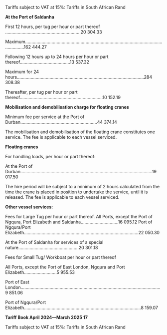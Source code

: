 Tariffs subject to VAT at 15%: Tariffs in South African Rand

**At the Port of Saldanha**

First 12 hours, per tug per hour or part thereof ……………………………………………………20 304.33

Maximum………………………………………………………………………………………….…………………162 444.27

Following 12 hours up to 24 hours per hour or part thereof………………………….………13 537.32

Maximum for 24 hours………………………………………………………………………………………..284 308.38

Thereafter, per tug per hour or part thereof…………………………………………………………10 152.19

**Mobilisation and demobilisation charge for floating cranes**

Minimum fee per service at the Port of Durban…………………………………………..………..44 374.14

The mobilisation and demobilisation of the floating crane constitutes one service.
The fee is applicable to each vessel serviced.

**Floating cranes**

For handling loads, per hour or part thereof:

At the Port of Durban………………………………………………………….………………………………..19 017.50

The hire period will be subject to a minimum of 2 hours calculated from the time the crane
is placed in position to undertake the service, until it is released. The fee is applicable to
each vessel serviced.

**Other vessel services:**

Fees for Large Tug per hour or part thereof.
All Ports, except the Port of Ngqura, Port Elizabeth and Saldanha……..………………….16 095.12
Port of Ngqura/Port Elizabeth……………………………………………………………………………....22 050.30

At the Port of Saldanha for services of a special nature………………………………………...20 301.18

Fees for Small Tug/ Workboat per hour or part thereof

All Ports, except the Port of East London, Ngqura and Port Elizabeth……………………..5 955.53

Port of East London………………………………………………………………………………………………...9 851.06

Port of Ngqura/Port Elizabeth…………………………………………………………………………………8 159.07

**Tariff Book April 2024—March 2025** **17**


Tariffs subject to VAT at 15%: Tariffs in South African Rand